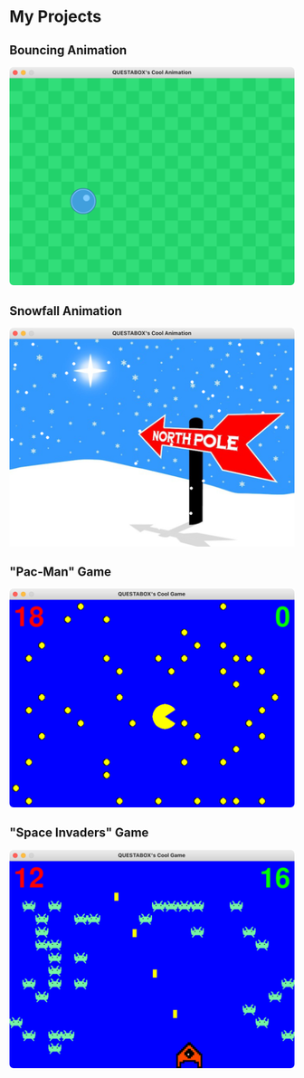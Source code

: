 # My Projects
## Bouncing Animation
![screenshot of bouncing animation](screenshots/bouncing.png)
## Snowfall Animation
![screenshot of snowfall animation](screenshots/snowfall.png)
## "Pac-Man" Game
![screenshot of pac man game](screenshots/pac_man.png)
## "Space Invaders" Game
![screenshot of space invaders game](screenshots/space_invaders.png)

